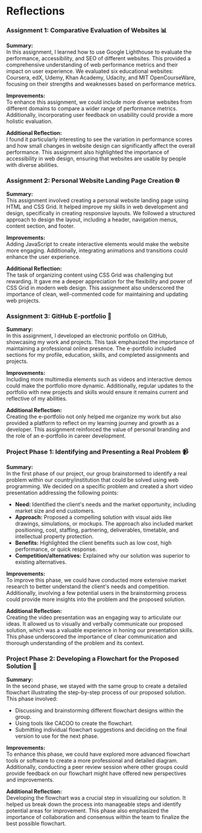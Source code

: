 # Reflections

### Assignment 1: Comparative Evaluation of Websites 📊

**Summary:**  
In this assignment, I learned how to use Google Lighthouse to evaluate the performance, accessibility, and SEO of different websites. This provided a comprehensive understanding of web performance metrics and their impact on user experience. We evaluated six educational websites: Coursera, edX, Udemy, Khan Academy, Udacity, and MIT OpenCourseWare, focusing on their strengths and weaknesses based on performance metrics.

**Improvements:**  
To enhance this assignment, we could include more diverse websites from different domains to compare a wider range of performance metrics. Additionally, incorporating user feedback on usability could provide a more holistic evaluation.

**Additional Reflection:**  
I found it particularly interesting to see the variation in performance scores and how small changes in website design can significantly affect the overall performance. This assignment also highlighted the importance of accessibility in web design, ensuring that websites are usable by people with diverse abilities.

### Assignment 2: Personal Website Landing Page Creation 🌐

**Summary:**  
This assignment involved creating a personal website landing page using HTML and CSS Grid. It helped improve my skills in web development and design, specifically in creating responsive layouts. We followed a structured approach to design the layout, including a header, navigation menus, content section, and footer.

**Improvements:**  
Adding JavaScript to create interactive elements would make the website more engaging. Additionally, integrating animations and transitions could enhance the user experience.

**Additional Reflection:**  
The task of organizing content using CSS Grid was challenging but rewarding. It gave me a deeper appreciation for the flexibility and power of CSS Grid in modern web design. This assignment also underscored the importance of clean, well-commented code for maintaining and updating web projects.

### Assignment 3: GitHub E-portfolio 📁

**Summary:**  
In this assignment, I developed an electronic portfolio on GitHub, showcasing my work and projects. This task emphasized the importance of maintaining a professional online presence. The e-portfolio included sections for my profile, education, skills, and completed assignments and projects.

**Improvements:**  
Including more multimedia elements such as videos and interactive demos could make the portfolio more dynamic. Additionally, regular updates to the portfolio with new projects and skills would ensure it remains current and reflective of my abilities.

**Additional Reflection:**  
Creating the e-portfolio not only helped me organize my work but also provided a platform to reflect on my learning journey and growth as a developer. This assignment reinforced the value of personal branding and the role of an e-portfolio in career development.

### Project Phase 1: Identifying and Presenting a Real Problem 📹

**Summary:**  
In the first phase of our project, our group brainstormed to identify a real problem within our country/institution that could be solved using web programming. We decided on a specific problem and created a short video presentation addressing the following points:

- **Need:** Identified the client's needs and the market opportunity, including market size and end customers.
- **Approach:** Proposed a compelling solution with visual aids like drawings, simulations, or mockups. The approach also included market positioning, cost, staffing, partnering, deliverables, timetable, and intellectual property protection.
- **Benefits:** Highlighted the client benefits such as low cost, high performance, or quick response.
- **Competition/alternatives:** Explained why our solution was superior to existing alternatives.

**Improvements:**  
To improve this phase, we could have conducted more extensive market research to better understand the client's needs and competition. Additionally, involving a few potential users in the brainstorming process could provide more insights into the problem and the proposed solution.

**Additional Reflection:**  
Creating the video presentation was an engaging way to articulate our ideas. It allowed us to visually and verbally communicate our proposed solution, which was a valuable experience in honing our presentation skills. This phase underscored the importance of clear communication and thorough understanding of the problem and its context.

### Project Phase 2: Developing a Flowchart for the Proposed Solution 🔄

**Summary:**  
In the second phase, we stayed with the same group to create a detailed flowchart illustrating the step-by-step process of our proposed solution. This phase involved:

- Discussing and brainstorming different flowchart designs within the group.
- Using tools like CACOO to create the flowchart.
- Submitting individual flowchart suggestions and deciding on the final version to use for the next phase.

**Improvements:**  
To enhance this phase, we could have explored more advanced flowchart tools or software to create a more professional and detailed diagram. Additionally, conducting a peer review session where other groups could provide feedback on our flowchart might have offered new perspectives and improvements.

**Additional Reflection:**  
Developing the flowchart was a crucial step in visualizing our solution. It helped us break down the process into manageable steps and identify potential areas for improvement. This phase also emphasized the importance of collaboration and consensus within the team to finalize the best possible flowchart.

